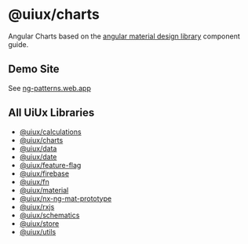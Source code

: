 # @uiux/charts

Angular Charts based on the [angular material design library](https://material.angular.io/components/categories) component guide. 

## Demo Site

See [ng-patterns.web.app](https://ng-patterns.web.app/)

## All UiUx Libraries

- [@uiux/calculations](https://uiux-docs-calculations.web.app/index.html)
- [@uiux/charts](https://uiux-docs-charts.web.app/index.html)
- [@uiux/data](https://uiux-docs-data.web.app/index.html)
- [@uiux/date](https://uiux-docs-date.web.app/index.html)
- [@uiux/feature-flag](https://uiux-docs-feature-flag.web.app/index.html)
- [@uiux/firebase](https://uiux-docs-firebase.web.app/index.html)
- [@uiux/fn](https://uiux-docs-fn.web.app/index.html)
- [@uiux/material](https://uiux-docs-material.web.app/index.html)
- [@uiux/nx-ng-mat-prototype](https://uiux-docs-nx-ng-mat-prototype.web.app/index.html)
- [@uiux/rxjs](https://uiux-docs-rxjs.web.app/index.html)
- [@uiux/schematics](https://uiux-docs-schematics.web.app/index.html)
- [@uiux/store](https://uiux-docs-store.web.app/index.html)
- [@uiux/utils](https://uiux-docs-utils.web.app/index.html)
